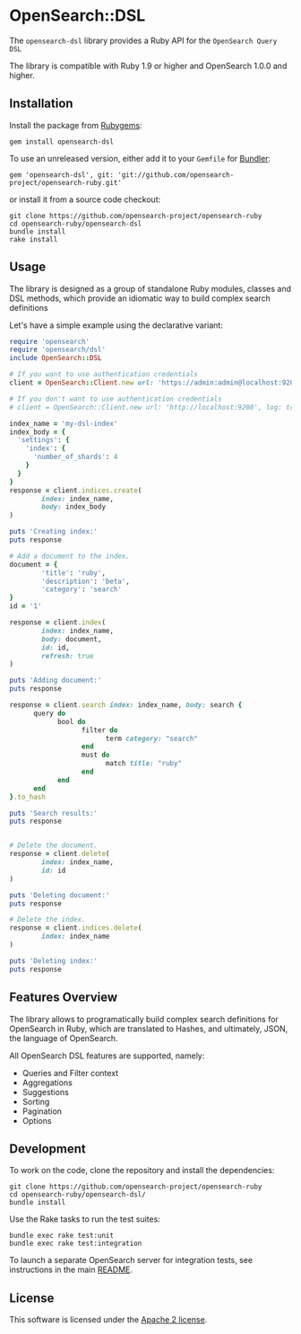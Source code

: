 # OpenSearch::DSL

The `opensearch-dsl` library provides a Ruby API for
the `OpenSearch Query DSL`

The library is compatible with Ruby 1.9 or higher and OpenSearch 1.0.0 and higher.

## Installation

Install the package from [Rubygems](https://rubygems.org):

    gem install opensearch-dsl

To use an unreleased version, either add it to your `Gemfile` for [Bundler](http://gembundler.com):

    gem 'opensearch-dsl', git: 'git://github.com/opensearch-project/opensearch-ruby.git'

or install it from a source code checkout:

    git clone https://github.com/opensearch-project/opensearch-ruby
    cd opensearch-ruby/opensearch-dsl
    bundle install
    rake install

## Usage

The library is designed as a group of standalone Ruby modules, classes and DSL methods,
which provide an idiomatic way to build complex search definitions

Let's have a simple example using the declarative variant:

```ruby
require 'opensearch'
require 'opensearch/dsl'
include OpenSearch::DSL

# If you want to use authentication credentials
client = OpenSearch::Client.new url: 'https://admin:admin@localhost:9200', log: true

# If you don't want to use authentication credentials
# client = OpenSearch::Client.new url: 'http://localhost:9200', log: true

index_name = 'my-dsl-index'
index_body = {
  'settings': {
    'index': {
      'number_of_shards': 4
    }
  }
}
response = client.indices.create(
        index: index_name,
        body: index_body
)

puts 'Creating index:'
puts response

# Add a document to the index.
document = {
        'title': 'ruby',
        'description': 'beta',
        'category': 'search'
}
id = '1'

response = client.index(
        index: index_name,
        body: document,
        id: id,
        refresh: true
)

puts 'Adding document:'
puts response

response = client.search index: index_name, body: search {
      query do
            bool do
                  filter do
                        term category: "search"
                  end
                  must do
                        match title: "ruby"
                  end
            end
      end
}.to_hash

puts 'Search results:'
puts response


# Delete the document.
response = client.delete(
        index: index_name,
        id: id
)

puts 'Deleting document:'
puts response

# Delete the index.
response = client.indices.delete(
        index: index_name
)

puts 'Deleting index:'
puts response

```

## Features Overview

The library allows to programatically build complex search definitions for OpenSearch in Ruby,
which are translated to Hashes, and ultimately, JSON, the language of OpenSearch.

All OpenSearch DSL features are supported, namely:

* Queries and Filter context
* Aggregations
* Suggestions
* Sorting
* Pagination
* Options

## Development

To work on the code, clone the repository and install the dependencies:

```
git clone https://github.com/opensearch-project/opensearch-ruby
cd opensearch-ruby/opensearch-dsl/
bundle install
```

Use the Rake tasks to run the test suites:

```
bundle exec rake test:unit
bundle exec rake test:integration
```

To launch a separate OpenSearch server for integration tests,
see instructions in the main [README](../README.md#development).

## License

This software is licensed under the [Apache 2 license](./LICENSE).
